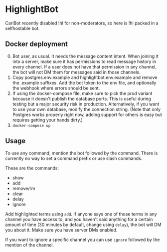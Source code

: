 # HighlightBot
CarlBot recently disabled !hl for non-moderators, so here is !hl packed in a selfhostable bot.

## Docker deployment
0. Bot user, as usual. It needs the message content intent. When joining it into a server, make sure it has permissions to read message history in every channel. If a user does not have that permission in any channel, the bot will not DM them for messages said in those channels.
1. Copy postgres.env.example and highlightbot.env.example and remove the .example suffixes. Add the bot token to the env file, and optionally the webhook where errors should be sent.
2. If using the docker-compose file, make sure to pick the prod variant because it doesn't publish the database ports. This is useful during testing but a major security risk in production. Alternatively, if you want to use your own database, modify the connection string. (Note that only Postgres works properly right now, adding support for others is easy but requires getting your hands dirty.)
3. `docker-compose up`

## Usage
To use any command, mention the bot followed by the command. There is currently no way to set a command prefix or use slash commands.

These are the commands:
- show
- add
- remove/rm
- clear
- delay
- ignore

Add highlighted terms using `add`. If anyone says one of those terms in any channel you have access to, and you haven't said anything for a certain amount of time (30 minutes by default, change using `delay`), the bot will DM you about it. Make sure you have server DMs enabled.

If you want to ignore a specific channel you can use `ignore` followed by the mention of the channel.
